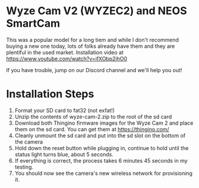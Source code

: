 # Wyze Cam V2 (WYZEC2) and NEOS SmartCam

This was a popular model for a long tiem and while I don't recommend buying a new one today, lots of folks already have them and they are plentiful in the used market.
Installation video at https://www.youtube.com/watch?v=ifXObp2jhO0

If you have trouble, jump on our Discord channel and we'll help you out!

# Installation Steps

1. Format your SD card to fat32 (not exfat!)
2. Unzip the contents of wyze-cam-2.zip to the root of the sd card
3. Download both Thingino firmware images for the Wyze Cam 2 and place them on the sd card. You can get them at https://thingino.com/
4. Cleanly unmount the sd card and put into the sd slot on the bottom of the camera
5. Hold down the reset button while plugging in, continue to hold until the status light turns blue, about 5 seconds.
6. If everything is correct, the process takes 6 minutes 45 seconds in my testing.
7. You should now see the camera's new wireless network for provisioning it.

